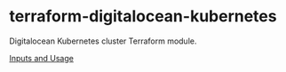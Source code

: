 # terraform-digitalocean-kubernetes
Digitalocean Kubernetes cluster Terraform module.

[Inputs and Usage](https://registry.terraform.io/modules/3-Letter-Agency/kubernetes/digitalocean/latest)

